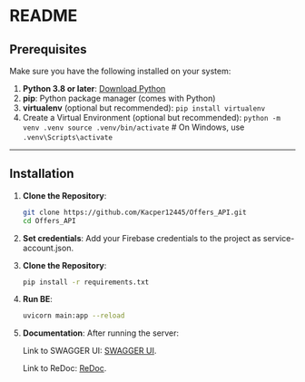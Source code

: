 # README

## Prerequisites

Make sure you have the following installed on your system:

1. **Python 3.8 or later**: [Download Python](https://www.python.org/downloads/)
2. **pip**: Python package manager (comes with Python)
3. **virtualenv** (optional but recommended): `pip install virtualenv`
4. Create a Virtual Environment (optional but recommended): `python -m venv .venv
source .venv/bin/activate`  # On Windows, use `.venv\Scripts\activate`
---

## Installation

1. **Clone the Repository**:
   ```bash
   git clone https://github.com/Kacper12445/Offers_API.git
   cd Offers_API
   
2. **Set credentials**:
   Add your Firebase credentials to the project as service-account.json.

3. **Clone the Repository**:
   ```bash
   pip install -r requirements.txt

4. **Run BE**:
   ```bash
   uvicorn main:app --reload
   
5. **Documentation**:
   After running the server:

    Link to SWAGGER UI: [SWAGGER UI](http://127.0.0.1:8000/docs).

    Link to ReDoc: [ReDoc](http://127.0.0.1:8000/redoc). 